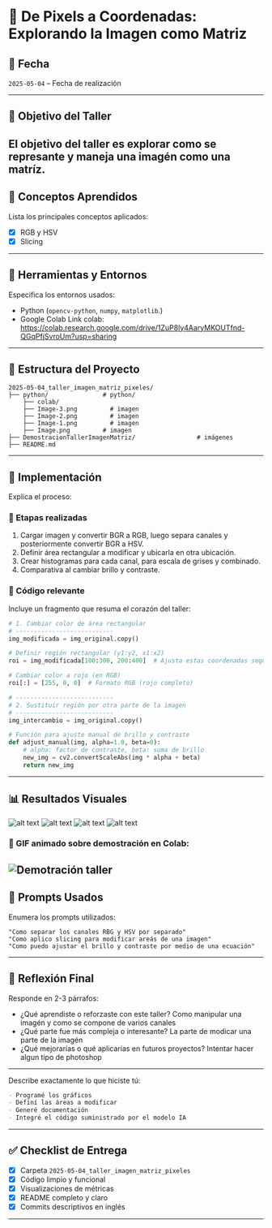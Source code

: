 # 🧪 De Pixels a Coordenadas: Explorando la Imagen como Matriz

## 📅 Fecha
`2025-05-04` – Fecha de realización

---

## 🎯 Objetivo del Taller
El objetivo del taller es explorar como se represante y maneja una imagén como una matríz.
---

## 🧠 Conceptos Aprendidos

Lista los principales conceptos aplicados:

- [x] RGB y HSV
- [x] Slicing

---

## 🔧 Herramientas y Entornos

Especifica los entornos usados:

- Python (`opencv-python`, `numpy`, `matplotlib`.)
- Google Colab
Link colab: https://colab.research.google.com/drive/1ZuP8ly4AaryMKOUTfnd-QGqPfjSvroUm?usp=sharing
---

## 📁 Estructura del Proyecto

```
2025-05-04_taller_imagen_matriz_pixeles/
├── python/               # python/
    ├── colab/
    ├── Image-3.png         # imagen
    ├── Image-2.png         # imagen
    ├── Image-1.png         # imagen
    ├── Image.png         # imagen
├── DemostracionTallerImagenMatriz/                 # imágenes
├── README.md
```

---

## 🧪 Implementación

Explica el proceso:

### 🔹 Etapas realizadas
1. Cargar imagen y convertir BGR a RGB, luego separa canales y posteriormente convertir BGR a HSV.
2. Definir área rectangular a modificar y ubicarla en otra ubicación.
3. Crear histogramas para cada canal, para escala de grises y combinado.
4. Comparativa al cambiar brillo y contraste.

### 🔹 Código relevante

Incluye un fragmento que resuma el corazón del taller:

```python
# 1. Cambiar color de área rectangular
# ---------------------------
img_modificada = img_original.copy()

# Definir región rectangular (y1:y2, x1:x2)
roi = img_modificada[100:300, 200:400]  # Ajusta estas coordenadas según tu imagen

# Cambiar color a rojo (en RGB)
roi[:] = [255, 0, 0]  # Formato RGB (rojo completo)

# ---------------------------
# 2. Sustituir región por otra parte de la imagen
# ---------------------------
img_intercambio = img_original.copy()

# Función para ajuste manual de brillo y contraste
def adjust_manual(img, alpha=1.0, beta=0):
    # alpha: factor de contraste, beta: suma de brillo
    new_img = cv2.convertScaleAbs(img * alpha + beta)
    return new_img

```

---

## 📊 Resultados Visuales
![alt text](image.png)
![alt text](image-1.png)
![alt text](image-2.png)
![alt text](image-3.png)

### 📌 GIF animado sobre demostración en Colab:


![Demotración taller](./DemostracionTallerImagenMatriz.gif.gif)
---

## 🧩 Prompts Usados

Enumera los prompts utilizados:

```text
"Como separar los canales RBG y HSV por separado"
"Como aplico slicing para modificar areás de una imagen"
"Como puedo ajustar el brillo y contraste por medio de una ecuación"
```


---

## 💬 Reflexión Final

Responde en 2-3 párrafos:

- ¿Qué aprendiste o reforzaste con este taller? Como manipular una imagén y como se compone de varios canales
- ¿Qué parte fue más compleja o interesante? La parte de modicar una parte de la imagén
- ¿Qué mejorarías o qué aplicarías en futuros proyectos? Intentar hacer algun tipo de photoshop

---


Describe exactamente lo que hiciste tú:

```markdown
- Programé los gráficos
- Definí las áreas a modificar
- Generé documentación
- Integré el código suministrado por el modelo IA
```

---

## ✅ Checklist de Entrega

- [x] Carpeta `2025-05-04_taller_imagen_matriz_pixeles`
- [x] Código limpio y funcional
- [x] Visualizaciones de métricas 
- [x] README completo y claro
- [x] Commits descriptivos en inglés

---